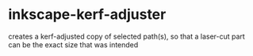 # inkscape-kerf-adjuster
creates a kerf-adjusted copy of selected path(s), so that a laser-cut part can be the exact size that was intended
